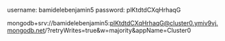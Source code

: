 username: bamidelebenjamin5
password: plKtdtdCXqHrhaqG

mongodb+srv://bamidelebenjamin5:plKtdtdCXqHrhaqG@cluster0.ymiv9vj.mongodb.net/?retryWrites=true&w=majority&appName=Cluster0
